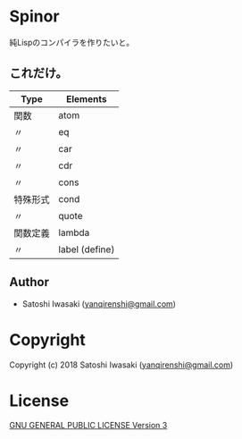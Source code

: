# Spinor

純Lispのコンパイラを作りたいと。

## これだけ。

| Type     | Elements       |
|----------|----------------|
| 関数     | atom           |
| 〃       | eq             |
| 〃       | car            |
| 〃       | cdr            |
| 〃       | cons           |
| 特殊形式 | cond           |
| 〃       | quote          |
| 関数定義 | lambda         |
| 〃       | label (define) |

## Author

+ Satoshi Iwasaki (yanqirenshi@gmail.com)

# Copyright

Copyright (c) 2018 Satoshi Iwasaki (yanqirenshi@gmail.com)

# License

[GNU GENERAL PUBLIC LICENSE Version 3](https://www.gnu.org/licenses/gpl-3.0.txt)
